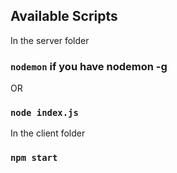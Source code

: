 ## Available Scripts

In the server folder

### `nodemon` if you have nodemon -g 
OR
### `node index.js`

In the client folder

### `npm start`